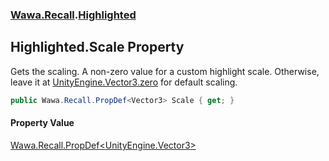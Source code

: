 ### [Wawa.Recall](Wawa.Recall.md 'Wawa.Recall').[Highlighted](Highlighted.md 'Wawa.Recall.Highlighted')

## Highlighted.Scale Property

Gets the scaling. A non-zero value for a custom highlight scale. Otherwise,  
leave it at [UnityEngine.Vector3.zero](https://docs.microsoft.com/en-us/dotnet/api/UnityEngine.Vector3.zero 'UnityEngine.Vector3.zero') for default scaling.

```csharp
public Wawa.Recall.PropDef<Vector3> Scale { get; }
```

#### Property Value
[Wawa.Recall.PropDef&lt;](PropDef{T}.md 'Wawa.Recall.PropDef<T>')[UnityEngine.Vector3](https://docs.microsoft.com/en-us/dotnet/api/UnityEngine.Vector3 'UnityEngine.Vector3')[&gt;](PropDef{T}.md 'Wawa.Recall.PropDef<T>')